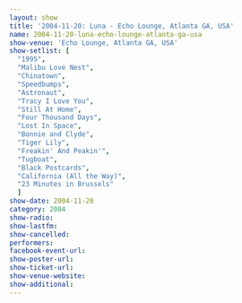```yaml
---
layout: show
title: '2004-11-20: Luna - Echo Lounge, Atlanta GA, USA'
name: 2004-11-20-luna-echo-lounge-atlanta-ga-usa
show-venue: 'Echo Lounge, Atlanta GA, USA'
show-setlist: [
  "1995",
  "Malibu Love Nest",
  "Chinatown",
  "Speedbumps",
  "Astronaut",
  "Tracy I Love You",
  "Still At Home",
  "Four Thousand Days",
  "Lost In Space",
  "Bonnie and Clyde",
  "Tiger Lily",
  "Freakin' And Peakin'",
  "Tugboat",
  "Black Postcards",
  "California (All the Way)",
  "23 Minutes in Brussels"
  ]
show-date: 2004-11-20
category: 2004
show-radio: 
show-lastfm: 
show-cancelled: 
performers: 
facebook-event-url: 
show-poster-url: 
show-ticket-url: 
show-venue-website: 
show-additional: 
---
```



